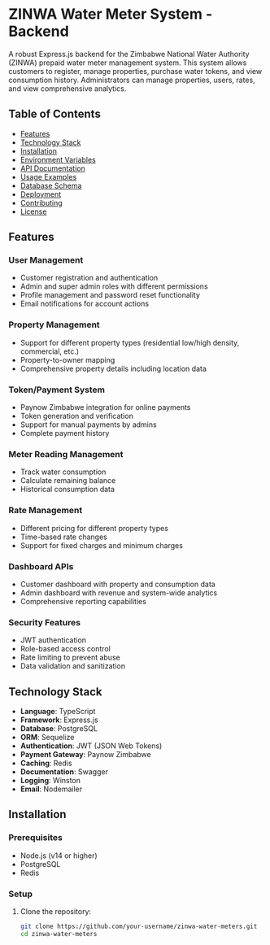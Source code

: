 # ZINWA Water Meter System - Backend

A robust Express.js backend for the Zimbabwe National Water Authority (ZINWA) prepaid water meter management system. This system allows customers to register, manage properties, purchase water tokens, and view consumption history. Administrators can manage properties, users, rates, and view comprehensive analytics.

## Table of Contents

- [Features](#features)
- [Technology Stack](#technology-stack)
- [Installation](#installation)
- [Environment Variables](#environment-variables)
- [API Documentation](#api-documentation)
- [Usage Examples](#usage-examples)
- [Database Schema](#database-schema)
- [Deployment](#deployment)
- [Contributing](#contributing)
- [License](#license)

## Features

### User Management
- Customer registration and authentication
- Admin and super admin roles with different permissions
- Profile management and password reset functionality
- Email notifications for account actions

### Property Management
- Support for different property types (residential low/high density, commercial, etc.)
- Property-to-owner mapping
- Comprehensive property details including location data

### Token/Payment System
- Paynow Zimbabwe integration for online payments
- Token generation and verification
- Support for manual payments by admins
- Complete payment history

### Meter Reading Management
- Track water consumption
- Calculate remaining balance
- Historical consumption data

### Rate Management
- Different pricing for different property types
- Time-based rate changes
- Support for fixed charges and minimum charges

### Dashboard APIs
- Customer dashboard with property and consumption data
- Admin dashboard with revenue and system-wide analytics
- Comprehensive reporting capabilities

### Security Features
- JWT authentication
- Role-based access control
- Rate limiting to prevent abuse
- Data validation and sanitization

## Technology Stack

- **Language**: TypeScript
- **Framework**: Express.js
- **Database**: PostgreSQL
- **ORM**: Sequelize
- **Authentication**: JWT (JSON Web Tokens)
- **Payment Gateway**: Paynow Zimbabwe
- **Caching**: Redis
- **Documentation**: Swagger
- **Logging**: Winston
- **Email**: Nodemailer

## Installation

### Prerequisites

- Node.js (v14 or higher)
- PostgreSQL
- Redis

### Setup

1. Clone the repository:
   ```bash
   git clone https://github.com/your-username/zinwa-water-meters.git
   cd zinwa-water-meters

